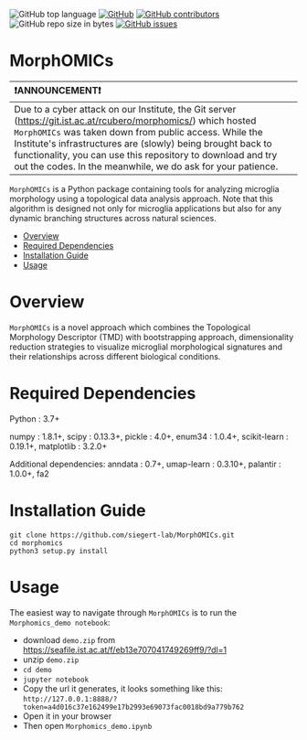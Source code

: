 ![GitHub top language](https://img.shields.io/github/languages/top/siegert-lab/MorphOMICs.svg?style=for-the-badge)
[![GitHub](https://img.shields.io/github/license/siegert-lab/MorphOMICs.svg?style=for-the-badge)](https://github.com/siegert-lab/MorphOMICs/blob/master/license.txt)
[![GitHub contributors](https://img.shields.io/github/contributors/siegert-lab/MorphOMICs.svg?style=for-the-badge)](https://github.com/siegert-lab/MorphOMICs/graphs/contributors)
![GitHub repo size in bytes](https://img.shields.io/github/repo-size/siegert-lab/MorphOMICs.svg?style=for-the-badge)
[![GitHub issues](https://img.shields.io/github/issues/siegert-lab/MorphOMICs.svg?style=for-the-badge)](https://github.com/siegert-lab/MorphOMICs/issues)

# MorphOMICs


| ❗ANNOUNCEMENT❗  |
|:------------------|
| Due to a cyber attack on our Institute, the Git server (https://git.ist.ac.at/rcubero/morphomics/) which hosted `MorphOMICs` was taken down from public access. While the Institute's infrastructures are (slowly) being brought back to functionality, you can use this repository to download and try out the codes. In the meanwhile, we do ask for your patience. |                                    


`MorphOMICs` is a Python package containing tools for analyzing microglia morphology using a topological data analysis approach. Note that this algorithm is designed not only for microglia applications but also for any dynamic branching structures across natural sciences.

- [Overview](#overview)
- [Required Dependencies](#required-dependencies)
- [Installation Guide](#installation-guide)
- [Usage](#usage)

# Overview
`MorphOMICs` is a novel approach which combines the Topological Morphology Descriptor (TMD) with bootstrapping approach, dimensionality reduction strategies to visualize microglial morphological signatures and their relationships across different biological conditions.


# Required Dependencies
Python : 3.7+

numpy : 1.8.1+, scipy : 0.13.3+, pickle : 4.0+, enum34 : 1.0.4+, scikit-learn : 0.19.1+, matplotlib : 3.2.0+

Additional dependencies:
anndata : 0.7+, umap-learn : 0.3.10+, palantir : 1.0.0+, fa2

# Installation Guide
```
git clone https://github.com/siegert-lab/MorphOMICs.git
cd morphomics
python3 setup.py install
```

# Usage
The easiest way to navigate through `MorphOMICs` is to run the `Morphomics_demo notebook`:
  - download `demo.zip` from https://seafile.ist.ac.at/f/eb13e707041749269ff9/?dl=1
  - unzip `demo.zip`
  - `cd demo`
  - `jupyter notebook`
  - Copy the url it generates, it looks something like this: `http://127.0.0.1:8888/?token=a4d016c37e162499e17b2993e69073fac0018bd9a779b762`
  - Open it in your browser
  - Then open `Morphomics_demo.ipynb`
